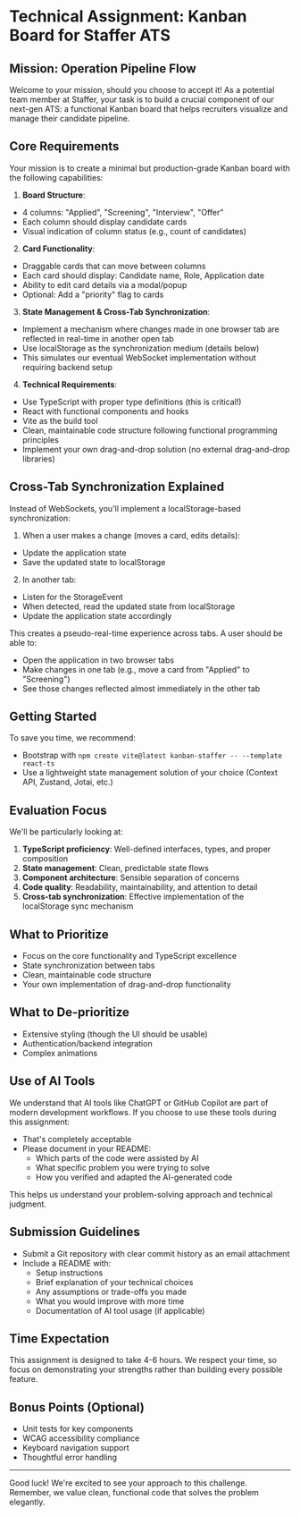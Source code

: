 # Technical Assignment: Kanban Board for Staffer ATS

## Mission: Operation Pipeline Flow

Welcome to your mission, should you choose to accept it! As a potential team member at Staffer, your task is to build a crucial component of our next-gen ATS: a functional Kanban board that helps recruiters visualize and manage their candidate pipeline.

## Core Requirements

Your mission is to create a minimal but production-grade Kanban board with the following capabilities:

1. **Board Structure**:

- 4 columns: "Applied", "Screening", "Interview", "Offer"
- Each column should display candidate cards
- Visual indication of column status (e.g., count of candidates)

2. **Card Functionality**:

- Draggable cards that can move between columns
- Each card should display: Candidate name, Role, Application date
- Ability to edit card details via a modal/popup
- Optional: Add a "priority" flag to cards

3. **State Management & Cross-Tab Synchronization**:

- Implement a mechanism where changes made in one browser tab are reflected in real-time in another open tab
- Use localStorage as the synchronization medium (details below)
- This simulates our eventual WebSocket implementation without requiring backend setup

4. **Technical Requirements**:

- Use TypeScript with proper type definitions (this is critical!)
- React with functional components and hooks
- Vite as the build tool
- Clean, maintainable code structure following functional programming principles
- Implement your own drag-and-drop solution (no external drag-and-drop libraries)

## Cross-Tab Synchronization Explained

Instead of WebSockets, you'll implement a localStorage-based synchronization:

1. When a user makes a change (moves a card, edits details):

- Update the application state
- Save the updated state to localStorage

2. In another tab:

- Listen for the StorageEvent
- When detected, read the updated state from localStorage
- Update the application state accordingly

This creates a pseudo-real-time experience across tabs. A user should be able to:

- Open the application in two browser tabs
- Make changes in one tab (e.g., move a card from "Applied" to "Screening")
- See those changes reflected almost immediately in the other tab

## Getting Started

To save you time, we recommend:

- Bootstrap with `npm create vite@latest kanban-staffer -- --template react-ts`
- Use a lightweight state management solution of your choice (Context API, Zustand, Jotai, etc.)

## Evaluation Focus

We'll be particularly looking at:

1. **TypeScript proficiency**: Well-defined interfaces, types, and proper composition
2. **State management**: Clean, predictable state flows
3. **Component architecture**: Sensible separation of concerns
4. **Code quality**: Readability, maintainability, and attention to detail
5. **Cross-tab synchronization**: Effective implementation of the localStorage sync mechanism

## What to Prioritize

- Focus on the core functionality and TypeScript excellence
- State synchronization between tabs
- Clean, maintainable code structure
- Your own implementation of drag-and-drop functionality

## What to De-prioritize

- Extensive styling (though the UI should be usable)
- Authentication/backend integration
- Complex animations

## Use of AI Tools

We understand that AI tools like ChatGPT or GitHub Copilot are part of modern development workflows. If you choose to use these tools during this assignment:

- That's completely acceptable
- Please document in your README:
  - Which parts of the code were assisted by AI
  - What specific problem you were trying to solve
  - How you verified and adapted the AI-generated code

This helps us understand your problem-solving approach and technical judgment.

## Submission Guidelines

- Submit a Git repository with clear commit history as an email attachment
- Include a README with:
  - Setup instructions
  - Brief explanation of your technical choices
  - Any assumptions or trade-offs you made
  - What you would improve with more time
  - Documentation of AI tool usage (if applicable)

## Time Expectation

This assignment is designed to take 4-6 hours. We respect your time, so focus on demonstrating your strengths rather than building every possible feature.

## Bonus Points (Optional)

- Unit tests for key components
- WCAG accessibility compliance
- Keyboard navigation support
- Thoughtful error handling

---

Good luck! We're excited to see your approach to this challenge. Remember, we value clean, functional code that solves the problem elegantly.
